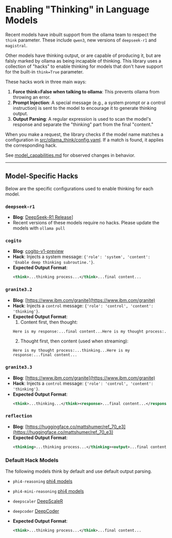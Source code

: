 # Enabling "Thinking" in Language Models

Recent models have inbuilt support from the ollama team to respect the `think` parameter. These include `qwen3`, new versions of `deepseek-r1` and `magistral`.

Other models have thinking output, or are capable of producing it, but are falsly marked by ollama as being incapable of thinking. This library uses a collection of "hacks" to enable thinking for models that don't have support for the built-in `think=True` parameter.

These hacks work in three main ways:

1.  **Force think=False when talking to ollama**: This prevents ollama from throwing an error.
2.  **Prompt Injection**: A special message (e.g., a system prompt or a control instruction) is sent to the model to encourage it to generate thinking output.
3.  **Output Parsing**: A regular expression is used to scan the model's response and separate the "thinking" part from the final "content."

When you make a request, the library checks if the model name matches a configuration in [src/ollama_think/config.yaml](src/ollama_think/config.yaml). If a match is found, it applies the corresponding hack.

See [model_capabilities.md](model_capabilities.md) for observed changes in behavior.

---

## Model-Specific Hacks

Below are the specific configurations used to enable thinking for each model.

### `deepseek-r1`

- **Blog**: [DeepSeek-R1 Release](https://api-docs.deepseek.com/news/news250120)]
- Recent versions of these models require no hacks. Please update the models with `ollama pull`


### `cogito`

-   **Blog**: [cogito-v1-preview](https://www.deepcogito.com/research/cogito-v1-preview)
-   **Hack**: Injects a system message: `{'role': 'system', 'content': 'Enable deep thinking subroutine.'}`.
-   **Expected Output Format**:
    ```xml
    <think>...thinking process...</think>...final content...
    ```

### `granite3.2`

-   **Blog**: [https://www.ibm.com/granite](https://www.ibm.com/granite)
-   **Hack**: Injects a `control` message: `{'role': 'control', 'content': 'thinking'}`.
-   **Expected Output Format**:
    1.  Content first, then thought:
    ```xml
    Here is my response:...final content...Here is my thought process:...thinking...
    ```
    2.  Thought first, then content (used when streaming):
    ```
    Here is my thought process:...thinking...Here is my response:...final content...
    ```

### `granite3.3`

-   **Blog**: [https://www.ibm.com/granite](https://www.ibm.com/granite)
-   **Hack**:  Injects a `control` message: `{'role': 'control', 'content': 'thinking'}`.
-   **Expected Output Format**:
    ```xml
    <think>...thinking...</think><response>...final content...</response>
    ```

### `reflection`

-   **Blog**: [https://huggingface.co/mattshumer/ref_70_e3](https://huggingface.co/mattshumer/ref_70_e3)
-   **Expected Output Format**:
    ```xml
    <thinking>...thinking process...</thinking><output>...final content...</output>
    ```


### Default Hack Models

The following models think by default and use default output parsing.

-   `phi4-reasoning` [phi4 models](https://azure.microsoft.com/en-us/blog/one-year-of-phi-small-language-models-making-big-leaps-in-ai/)
-   `phi4-mini-reasoning` [phi4 models](https://azure.microsoft.com/en-us/blog/one-year-of-phi-small-language-models-making-big-leaps-in-ai/)
-   `deepscaler` [DeepScaleR](https://pretty-radio-b75.notion.site/DeepScaleR-Surpassing-O1-Preview-with-a-1-5B-Model-by-Scaling-RL-19681902c1468005bed8ca303013a4e2)
-   `deepcoder` [DeepCoder](https://pretty-radio-b75.notion.site/DeepCoder-A-Fully-Open-Source-14B-Coder-at-O3-mini-Level-1cf81902c14680b3bee5eb349a512a51)

-   **Expected Output Format**:
    ```xml
    <think>...thinking process...</think>...final content...
    ```

